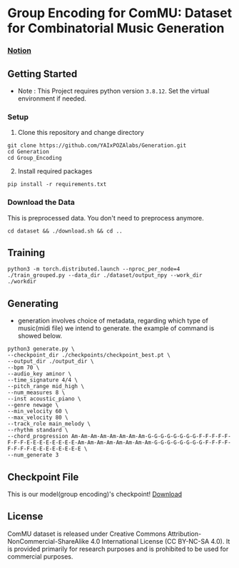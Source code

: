 # Group Encoding for ComMU: Dataset for Combinatorial Music Generation

### [Notion](https://www.notion.so/binne/Group_Encoding-3327efecd89b47f9a44bdcd97ba4b347?pvs=4)

## Getting Started
- Note : This Project requires python version `3.8.12`. Set the virtual environment if needed.

### Setup
1. Clone this repository and change directory
```
git clone https://github.com/YAIxPOZAlabs/Generation.git
cd Generation
cd Group_Encoding
```

2. Install required packages
```
pip install -r requirements.txt
```

### Download the Data
This is preprocessed data. You don't need to preprocess anymore.
```
cd dataset && ./download.sh && cd ..
```

## Training
```
python3 -m torch.distributed.launch --nproc_per_node=4 ./train_grouped.py --data_dir ./dataset/output_npy --work_dir ./workdir
```

## Generating
- generation involves choice of metadata, regarding which type of music(midi file) we intend to generate. the example of command is showed below.
```
python3 generate.py \
--checkpoint_dir ./checkpoints/checkpoint_best.pt \
--output_dir ./output_dir \
--bpm 70 \
--audio_key aminor \
--time_signature 4/4 \
--pitch_range mid_high \
--num_measures 8 \
--inst acoustic_piano \
--genre newage \
--min_velocity 60 \
--max_velocity 80 \
--track_role main_melody \
--rhythm standard \
--chord_progression Am-Am-Am-Am-Am-Am-Am-Am-G-G-G-G-G-G-G-G-F-F-F-F-F-F-F-F-E-E-E-E-E-E-E-E-Am-Am-Am-Am-Am-Am-Am-Am-G-G-G-G-G-G-G-G-F-F-F-F-F-F-F-F-E-E-E-E-E-E-E-E \
--num_generate 3
```

## Checkpoint File
This is our model(group encoding)'s checkpoint!
[Download](https://drive.google.com/file/d/1pqyD35PSbslGCkQK5Tbqg1swcIksQJRD/view?usp=sharing)

## License
ComMU dataset is released under Creative Commons Attribution-NonCommercial-ShareAlike 4.0 International License (CC BY-NC-SA 4.0). It is provided primarily for research purposes and is prohibited to be used for commercial purposes.
